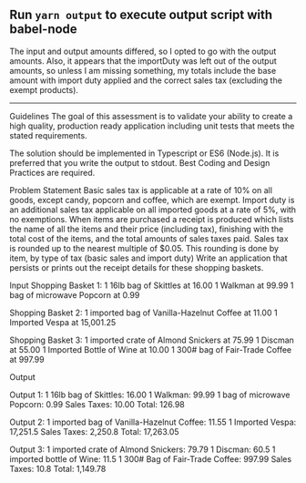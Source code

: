 ## Run `yarn output` to execute output script with babel-node

The input and output amounts differed, so I opted to go with the output amounts.
Also, it appears that the importDuty was left out of the output amounts, so
unless I am missing something, my totals include the base amount with import duty
applied and the correct sales tax (excluding the exempt products).

----

Guidelines
The goal of this assessment is to validate your ability to create a high quality, production
ready application including unit tests that meets the stated requirements.

The solution should be implemented in Typescript or ES6 (Node.js).
It is preferred that you write the output to stdout. 
Best Coding and Design Practices are required.

Problem Statement
Basic sales tax is applicable at a rate of 10% on all goods, except candy, popcorn and coffee, which are exempt.
Import duty is an additional sales tax applicable on all imported goods at a rate of 5%, with no exemptions.
When items are purchased a receipt is produced which lists the name of all the items and their price (including tax), finishing with the total cost of the items, and the total amounts of sales taxes paid.
Sales tax is rounded up to the nearest multiple of $0.05. This rounding is done by item, by type of tax (basic sales and import duty)
Write an application that persists or prints out the receipt details for these shopping baskets.

Input
Shopping Basket 1:
1 16lb bag of Skittles at 16.00
1 Walkman at 99.99
1 bag of microwave Popcorn at 0.99

Shopping Basket 2:
1 imported bag of Vanilla-Hazelnut Coffee at 11.00
1 Imported Vespa at 15,001.25

Shopping Basket 3:
1 imported crate of Almond Snickers at 75.99
1 Discman at 55.00
1 Imported Bottle of Wine at 10.00
1 300# bag of Fair-Trade Coffee at 997.99

Output

Output 1:
1 16lb bag of Skittles: 16.00
1 Walkman: 99.99
1 bag of microwave Popcorn: 0.99
Sales Taxes: 10.00
Total: 126.98

Output 2:
1 imported bag of Vanilla-Hazelnut Coffee: 11.55
1 Imported Vespa: 17,251.5
Sales Taxes: 2,250.8
Total: 17,263.05

Output 3:
1 imported crate of Almond Snickers: 79.79
1 Discman: 60.5
1 imported bottle of Wine: 11.5
1 300# Bag of Fair-Trade Coffee: 997.99
Sales Taxes: 10.8
Total: 1,149.78

